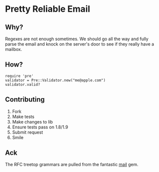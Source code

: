 Pretty Reliable Email
=====================

Why?
----

Regexes are not enough sometimes. We should go all the way and fully
parse the email and knock on the server's door to see if they really
have a mailbox. 

How?
---
    
    require 'pre'
    validator = Pre::Validator.new("me@apple.com")
    validator.valid?

Contributing
---

  1. Fork
  2. Make tests
  3. Make changes to lib
  4. Ensure tests pass on 1.8/1.9 
  5. Submit request
  6. Smile

Ack
---

The RFC treetop grammars are pulled from the fantastic [mail](https://github.com/mikel/mail) gem.
